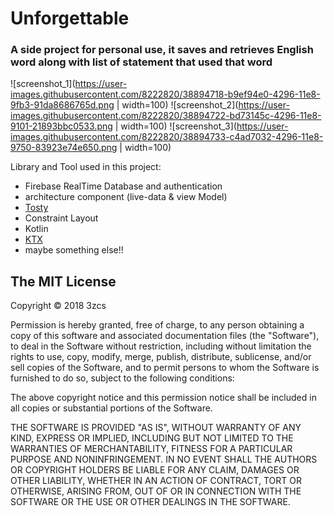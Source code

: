 # Unforgettable
### A side project for personal use, it saves and retrieves English word along with list of statement that used that word 
![screenshot_1](https://user-images.githubusercontent.com/8222820/38894718-b9ef94e0-4296-11e8-9fb3-91da8686765d.png | width=100)
![screenshot_2](https://user-images.githubusercontent.com/8222820/38894722-bd73145c-4296-11e8-9101-21893bbc0533.png | width=100)
![screenshot_3](https://user-images.githubusercontent.com/8222820/38894733-c4ad7032-4296-11e8-9750-83923e74e650.png | width=100)

Library and Tool used in this project:
- Firebase RealTime Database and authentication
- architecture component (live-data & view Model)
- [Tosty](https://github.com/GrenderG/Toasty)
- Constraint Layout
- Kotlin 
- [KTX](https://github.com/android/android-ktx)
- maybe something else!!


## The MIT License
Copyright © 2018 3zcs

Permission is hereby granted, free of charge, to any person obtaining a copy of this software and associated documentation files (the "Software"), to deal in the Software without restriction, including without limitation the rights to use, copy, modify, merge, publish, distribute, sublicense, and/or sell copies of the Software, and to permit persons to whom the Software is furnished to do so, subject to the following conditions:

The above copyright notice and this permission notice shall be included in all copies or substantial portions of the Software.

THE SOFTWARE IS PROVIDED "AS IS", WITHOUT WARRANTY OF ANY KIND, EXPRESS OR IMPLIED, INCLUDING BUT NOT LIMITED TO THE WARRANTIES OF MERCHANTABILITY, FITNESS FOR A PARTICULAR PURPOSE AND NONINFRINGEMENT. IN NO EVENT SHALL THE AUTHORS OR COPYRIGHT HOLDERS BE LIABLE FOR ANY CLAIM, DAMAGES OR OTHER LIABILITY, WHETHER IN AN ACTION OF CONTRACT, TORT OR OTHERWISE, ARISING FROM, OUT OF OR IN CONNECTION WITH THE SOFTWARE OR THE USE OR OTHER DEALINGS IN THE SOFTWARE.
